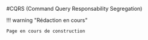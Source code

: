 #CQRS (Command Query Responsability Segregation)

!!! warning "Rédaction en cours" 
	
	Page en cours de construction